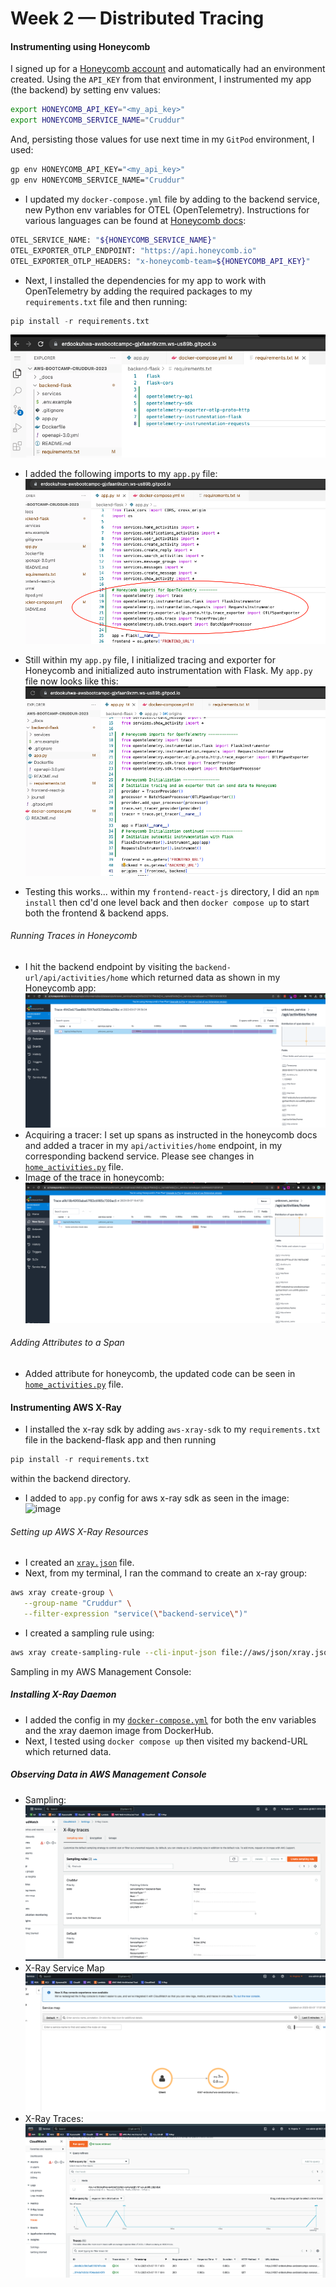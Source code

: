 # Week 2 — Distributed Tracing

#### Instrumenting using Honeycomb
I signed up for a [Honeycomb account](https://ui.honeycomb.io/login) and automatically had an environment created. Using the `API_KEY` from that environment, I instrumented my app (the backend) by setting env values:
```bash
export HONEYCOMB_API_KEY="<my_api_key>"
export HONEYCOMB_SERVICE_NAME="Cruddur"
```
And, persisting those values for use next time in my `GitPod` environment, I used:
```bash
gp env HONEYCOMB_API_KEY="<my_api_key>"
gp env HONEYCOMB_SERVICE_NAME="Cruddur"
```
- I updated my `docker-compose.yml` file by adding to the backend service, new Python env variables for OTEL (OpenTelemetry). Instructions for various languages can be found at [Honeycomb docs](https://docs.honeycomb.io/quickstart/#step-3-instrument-your-application-to-send-telemetry-data-to-honeycomb):
``` sh
OTEL_SERVICE_NAME: "${HONEYCOMB_SERVICE_NAME}"
OTEL_EXPORTER_OTLP_ENDPOINT: "https://api.honeycomb.io"
OTEL_EXPORTER_OTLP_HEADERS: "x-honeycomb-team=${HONEYCOMB_API_KEY}"
```
- Next, I installed the dependencies for my app to work with OpenTelemetry by adding the required packages to my `requirements.txt` file and then running:
```python
pip install -r requirements.txt
```
![image](https://github.com/erdookuhwa/aws-bootcamp-cruddur-2023/blob/main/_docs/assets/week2_opentelemetryDependencies.png)

- I added the following imports to my `app.py` file:
![image](https://github.com/erdookuhwa/aws-bootcamp-cruddur-2023/blob/main/_docs/assets/week2_honeycombImports.png)

- Still within my `app.py` file, I initialized tracing and exporter for Honeycomb and initialized auto instrumentation with Flask. My `app.py` file now looks like this:
![image](https://github.com/erdookuhwa/aws-bootcamp-cruddur-2023/blob/main/_docs/assets/week2_honeycombInstrumentationInApp.png)

- Testing this works... within my `frontend-react-js` directory, I did an `npm install` then cd'd one level back and then `docker compose up` to start both the frontend & backend apps.

###### Running Traces in Honeycomb
- I hit the backend endpoint by visiting the `backend-url/api/activities/home` which returned data as shown in my Honeycomb app:
![image](https://github.com/erdookuhwa/aws-bootcamp-cruddur-2023/blob/main/_docs/assets/week2_spanInHoneyComb.png)
- Acquiring a tracer: I set up spans as instructed in the honeycomb docs and added a tracer in my `api/activities/home` endpoint, in my corresponding backend service. Please see changes in [`home_activities.py`](https://github.com/erdookuhwa/aws-bootcamp-cruddur-2023/blob/main/backend-flask/services/home_activities.py) file.
- Image of the trace in honeycomb:
![image](https://github.com/erdookuhwa/aws-bootcamp-cruddur-2023/blob/main/_docs/assets/week2_tracesInHoneyComb.png)

###### Adding Attributes to a Span
- Added attribute for honeycomb, the updated code can be seen in [`home_activities.py`](https://github.com/erdookuhwa/aws-bootcamp-cruddur-2023/blob/main/backend-flask/services/home_activities.py) file.

#### Instrumenting AWS X-Ray
- I installed the x-ray sdk by adding `aws-xray-sdk` to my `requirements.txt` file in the backend-flask app and then running 
```python
pip install -r requirements.txt
```
within the backend directory.
- I added to `app.py` config for aws x-ray sdk as seen in the image:
![image]()
###### Setting up AWS X-Ray Resources
- I created an [`xray.json`](https://github.com/erdookuhwa/aws-bootcamp-cruddur-2023/blob/main/aws/json/xray.json) file.
- Next, from my terminal, I ran the command to create an x-ray group:
```sh
aws xray create-group \
   --group-name "Cruddur" \
   --filter-expression "service(\"backend-service\")"
```
- I created a sampling rule using:
```sh
aws xray create-sampling-rule --cli-input-json file://aws/json/xray.json
```
Sampling in my AWS Management Console:

##### Installing X-Ray Daemon
- I added the config in my [`docker-compose.yml`](https://github.com/erdookuhwa/aws-bootcamp-cruddur-2023/blob/main/docker-compose.yml) for both the env variables and the xray daemon image from DockerHub.
- Next, I tested using `docker compose up` then visited my backend-URL which returned data.

##### Observing Data in AWS Management Console
- Sampling:
![image](https://github.com/erdookuhwa/aws-bootcamp-cruddur-2023/blob/main/_docs/assets/week2_SamplingInAWSPortal.png)
- X-Ray Service Map
![image](https://github.com/erdookuhwa/aws-bootcamp-cruddur-2023/blob/main/_docs/assets/week2_xrayServiceMap.png)
- X-Ray Traces:
![image](https://github.com/erdookuhwa/aws-bootcamp-cruddur-2023/blob/main/_docs/assets/week2_xrayTraces.png)































